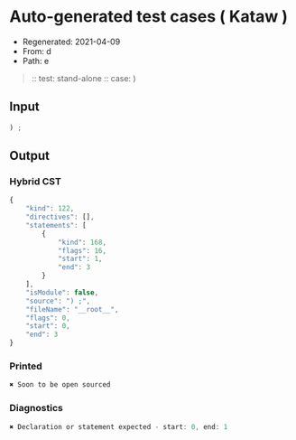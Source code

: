 # Auto-generated test cases ( Kataw )
- Regenerated: 2021-04-09
- From: d
- Path: e
> :: test: stand-alone
> :: case: )
## Input

`````js
) ;
`````

## Output

### Hybrid CST

```javascript
{
    "kind": 122,
    "directives": [],
    "statements": [
        {
            "kind": 168,
            "flags": 16,
            "start": 1,
            "end": 3
        }
    ],
    "isModule": false,
    "source": ") ;",
    "fileName": "__root__",
    "flags": 0,
    "start": 0,
    "end": 3
}
```

### Printed

```javascript
✖ Soon to be open sourced
```

### Diagnostics

```javascript
✖ Declaration or statement expected - start: 0, end: 1

```


